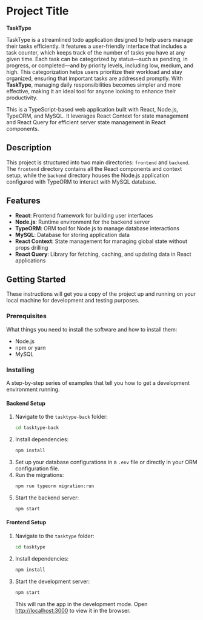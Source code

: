 # Project Title

**TaskType**

TaskType  is a streamlined todo application designed to help users manage their tasks efficiently. It features a user-friendly interface that includes a task counter, which keeps track of the number of tasks you have at any given time. Each task can be categorized by status—such as pending, in progress, or completed—and by priority levels, including low, medium, and high. This categorization helps users prioritize their workload and stay organized, ensuring that important tasks are addressed promptly. With **TaskType**, managing daily responsibilities becomes simpler and more effective, making it an ideal tool for anyone looking to enhance their productivity.

This is a TypeScript-based web application built with React, Node.js, TypeORM, and MySQL. It leverages React Context for state management and React Query for efficient server state management in React components.

## Description

This project is structured into two main directories: `frontend` and `backend`. The `frontend` directory contains all the React components and context setup, while the `backend` directory houses the Node.js application configured with TypeORM to interact with MySQL database.

## Features

- **React**: Frontend framework for building user interfaces
- **Node.js**: Runtime environment for the backend server
- **TypeORM**: ORM tool for Node.js to manage database interactions
- **MySQL**: Database for storing application data
- **React Context**: State management for managing global state without props drilling
- **React Query**: Library for fetching, caching, and updating data in React applications

## Getting Started

These instructions will get you a copy of the project up and running on your local machine for development and testing purposes.

### Prerequisites

What things you need to install the software and how to install them:

- Node.js
- npm or yarn
- MySQL

### Installing

A step-by-step series of examples that tell you how to get a development environment running.

#### Backend Setup

1. Navigate to the `tasktype-back` folder:
    ```bash
    cd tasktype-back
    ```
2. Install dependencies:
    ```bash
    npm install
    ```
3. Set up your database configurations in a `.env` file or directly in your ORM configuration file.
4. Run the migrations:
    ```bash
    npm run typeorm migration:run
    ```
5. Start the backend server:
    ```bash
    npm start
    ```

#### Frontend Setup

1. Navigate to the `tasktype` folder:
    ```bash
    cd tasktype
    ```
2. Install dependencies:
    ```bash
    npm install
    ```
3. Start the development server:
    ```bash
    npm start
    ```
   This will run the app in the development mode. Open [http://localhost:3000](http://localhost:3000) to view it in the browser.

<!-- ## Usage

Describe how to use your application with some practical examples.
## Acknowledgments

- Mention any inspirations, code snippets, etc. -->
